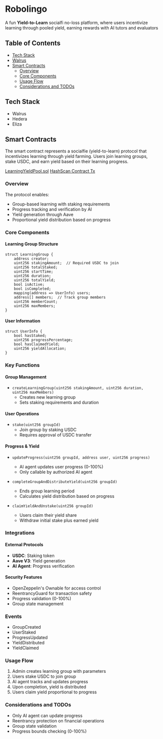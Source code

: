 # Robolingo
A fun **Yield-to-Learn** socialfi no-loss platform, where users incentivize learning through pooled yield, earning rewards with AI tutors and evaluators

## Table of Contents
- [Tech Stack](#tech-stack)
- [Walrus](#walrus)
- [Smart Contracts](#smart-contracts)
  - [Overview](#overview)
  - [Core Components](#core-components)
  - [Usage Flow](#usage-flow)
  - [Considerations and TODOs](#considerations-and-todos)

## Tech Stack
- Walrus
- Hedera
- Eliza 

## Smart Contracts
The smart contract represents a socialfie (yield-to-learn) protocol that incentivizes learning through yield farming. Users join learning groups, stake USDC, and earn yield based on their learning progress.

[LearningYieldPool.sol](learning-yield-protocol/contracts/LearningYieldPool.sol)
[HashScan Contract Tx](https://hashscan.io/testnet/transaction/0xe4f229aad91afddb1eda5f8b83d0eaf5fe9e147af16adc777abd9dc45ab621cc)

### Overview

The protocol enables:
- Group-based learning with staking requirements
- Progress tracking and verification by AI
- Yield generation through Aave
- Proportional yield distribution based on progress

### Core Components

#### Learning Group Structure
```solidity
struct LearningGroup {
    address creator;
    uint256 stakingAmount;  // Required USDC to join
    uint256 totalStaked;
    uint256 startTime;
    uint256 duration;
    uint256 totalYield;
    bool isActive;
    bool isCompleted;
    mapping(address => UserInfo) users;
    address[] members;  // Track group members
    uint256 memberCount;
    uint256 maxMembers;
}
```

#### User Information
```solidity
struct UserInfo {
    bool hasStaked;
    uint256 progressPercentage;
    bool hasClaimedYield;
    uint256 yieldAllocation;
}
```

### Key Functions

#### Group Management
- `createLearningGroup(uint256 stakingAmount, uint256 duration, uint256 maxMembers)`
  - Creates new learning group
  - Sets staking requirements and duration

#### User Operations
- `stake(uint256 groupId)`
  - Join group by staking USDC
  - Requires approval of USDC transfer

#### Progress & Yield
- `updateProgress(uint256 groupId, address user, uint256 progress)`
  - AI agent updates user progress (0-100%)
  - Only callable by authorized AI agent

- `completeGroupAndDistributeYield(uint256 groupId)`
  - Ends group learning period
  - Calculates yield distribution based on progress

- `claimYieldAndUnstake(uint256 groupId)`
  - Users claim their yield share
  - Withdraw initial stake plus earned yield

### Integrations

#### External Protocols
- **USDC**: Staking token
- **Aave V3**: Yield generation
- **AI Agent**: Progress verification

#### Security Features
- OpenZeppelin's Ownable for access control
- ReentrancyGuard for transaction safety
- Progress validation (0-100%)
- Group state management

### Events
- GroupCreated
- UserStaked
- ProgressUpdated
- YieldDistributed
- YieldClaimed

### Usage Flow

1. Admin creates learning group with parameters
2. Users stake USDC to join group
3. AI agent tracks and updates progress
4. Upon completion, yield is distributed
5. Users claim yield proportional to progress

### Considerations and TODOs

- Only AI agent can update progress
- Reentrancy protection on financial operations
- Group state validation
- Progress bounds checking (0-100%)